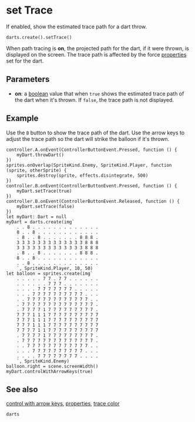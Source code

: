 # set Trace

If enabled, show the estimated trace path for a dart throw.

```sig
darts.create().setTrace()
```

When path tracing is **on**, the projected path for the dart, if it were thrown, is displayed on the screen. The trace path is affected by the force [properties](/reference/darts/properties) set for the dart.

## Parameters

* **on**: a [boolean](/type/boolean) value that when `true` shows the estimated trace path of the dart when it's thrown. If `false`, the trace path is not displayed.

## Example

Use the `B` button to show the trace path of the dart. Use the arrow keys to adjust the trace path so the dart will strike the balloon if it's thrown.

```blocks
controller.A.onEvent(ControllerButtonEvent.Pressed, function () {
    myDart.throwDart()
})
sprites.onOverlap(SpriteKind.Enemy, SpriteKind.Player, function (sprite, otherSprite) {
    sprites.destroy(sprite, effects.disintegrate, 500)
})
controller.B.onEvent(ControllerButtonEvent.Pressed, function () {
    myDart.setTrace(true)
})
controller.B.onEvent(ControllerButtonEvent.Released, function () {
    myDart.setTrace(false)
})
let myDart: Dart = null
myDart = darts.create(img`
    . . 8 . . . . . . . . . . . . . 
    8 . . 8 . . . . . . . . . . . . 
    . 8 . . 8 . . . . . . . 8 8 8 . 
    3 3 3 3 3 3 3 3 3 3 3 3 3 8 8 8 
    3 3 3 3 3 3 3 3 3 3 3 3 3 8 8 8 
    . 8 . . 8 . . . . . . . 8 8 8 . 
    8 . . 8 . . . . . . . . . . . . 
    . . 8 . . . . . . . . . . . . . 
    `, SpriteKind.Player, 10, 50)
let balloon = sprites.create(img`
    . . . . . 7 7 . 7 7 . . . . . . 
    . . . . . . 7 7 7 . . . . . . . 
    . . . . 7 7 7 7 7 7 7 . . . . . 
    . . . 7 7 7 7 7 7 7 7 7 7 . . . 
    . . 7 7 7 7 7 7 7 7 7 7 7 7 . . 
    . 7 7 7 7 7 7 7 7 7 7 7 7 7 7 . 
    . 7 7 7 7 1 7 7 7 7 7 7 7 7 7 . 
    7 7 7 1 1 1 7 7 7 7 7 7 7 7 7 7 
    7 7 7 1 1 1 7 7 7 7 7 7 7 7 7 7 
    7 7 7 1 1 1 7 7 7 7 7 7 7 7 7 7 
    7 7 7 7 1 1 7 7 7 7 7 7 7 7 7 7 
    . 7 7 7 7 1 7 7 7 7 7 7 7 7 7 . 
    . 7 7 7 7 7 7 7 7 7 7 7 7 7 7 . 
    . . 7 7 7 7 7 7 7 7 7 7 7 7 . . 
    . . . 7 7 7 7 7 7 7 7 7 7 . . . 
    . . . . 7 7 7 7 7 7 7 7 . . . . 
    `, SpriteKind.Enemy)
balloon.right = scene.screenWidth()
myDart.controlWithArrowKeys(true)
```

## See also

[control with arrow keys](/reference/darts/control-with-arrow-keys),
[properties](/reference/darts/properties),
[trace color](/reference/darts/properties#tracecolor)

```package
darts
```